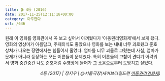 ```yaml
---
title: 🎬 4등 (2016)
date: 2017-11-25T12:11:18+00:00
category: 마주한다
url: /646
---
```

원래 이 영화를 영화관에서 꼭 보고 싶어서 아껴뒀다가 &#8216;아동권리영화제&#8217;에서 보게 됐다. 영화의 영상미가 아름답고, 주제의식도 좋았으나 영화를 보는 내내 너무 괴로웠고 준호 상처가 나오는 장면에서는 힘들어서 울었다. 엄마를 너무 괴물로 그렸는데 사실, 엄마가 문제가 아니라 등장하는 모든 어른들이 문제였다. 특히 어른들의 고함이 견디기 어려워서 영화 중간중간 나도 준호처럼 수영장에 들어가 그 소음으로부터 도망치고 싶었다.

<p style="text-align:right">
  <em>4등 (2017) | 정지우</em><em>&nbsp;| @서울극장(세이브더칠드런 <a href="https://www.sc.or.kr/scff/" target="_blank" rel="noreferrer noopener">아동권리영화제</a>)</em>
</p>